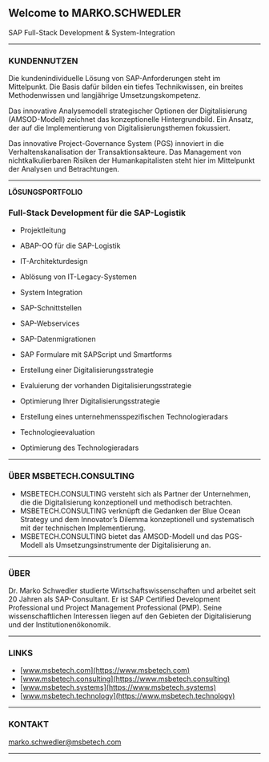 ## Welcome to MARKO.SCHWEDLER

SAP Full-Stack Development & System-Integration

**************************************************************************

### KUNDENNUTZEN

Die kundenindividuelle Lösung von SAP-Anforderungen steht im Mittelpunkt.
Die Basis dafür bilden ein tiefes Technikwissen, ein breites Methodenwissen und langjährige Umsetzungskompetenz.

Das innovative Analysemodell strategischer Optionen der Digitalisierung (AMSOD-Modell) zeichnet das konzeptionelle Hintergrundbild. Ein Ansatz, der auf die Implementierung von Digitalisierungsthemen fokussiert.

Das innovative Project-Governance System (PGS) innoviert in die Verhaltenskanalisation der Transaktionsakteure.
Das Management von nichtkalkulierbaren Risiken der Humankapitalisten steht hier im Mittelpunkt der Analysen und Betrachtungen.

**************************************************************************

**LÖSUNGSPORTFOLIO**
### Full-Stack Development für die SAP-Logistik

- Projektleitung
- ABAP-OO für die SAP-Logistik
- IT-Architekturdesign
- Ablösung von IT-Legacy-Systemen
- System Integration
- SAP-Schnittstellen
- SAP-Webservices
- SAP-Datenmigrationen
- SAP Formulare mit SAPScript und Smartforms

- Erstellung einer Digitalisierungsstrategie
- Evaluierung der vorhanden Digitalisierungsstrategie
- Optimierung Ihrer Digitalisierungsstrategie
- Erstellung eines unternehmensspezifischen Technologieradars
- Technologieevaluation
- Optimierung des Technologieradars

**************************************************************************

### ÜBER MSBETECH.CONSULTING 
- MSBETECH.CONSULTING versteht sich als Partner der Unternehmen, die die Digitalisierung konzeptionell und methodisch betrachten.
- MSBETECH.CONSULTING verknüpft die Gedanken der Blue Ocean Strategy und dem Innovator’s Dilemma konzeptionell und systematisch mit der technischen Implementierung.
- MSBETECH.CONSULTING bietet das AMSOD-Modell und  das PGS-Modell als Umsetzungsinstrumente der Digitalisierung an.

**************************************************************************

### ÜBER
Dr. Marko Schwedler studierte Wirtschaftswissenschaften und arbeitet seit 20 Jahren als SAP-Consultant.
Er ist SAP Certified Development Professional und Project Management Professional (PMP).
Seine wissenschaftlichen Interessen liegen auf den Gebieten der Digitalisierung und der Institutionenökonomik.

**************************************************************************

### LINKS
- [www.msbetech.com](https://www.msbetech.com)
- [www.msbetech.consulting](https://www.msbetech.consulting)
- [www.msbetech.systems](https://www.msbetech.systems)
- [www.msbetech.technology](https://www.msbetech.technology)

**************************************************************************

### KONTAKT
marko.schwedler@msbetech.com

**************************************************************************


